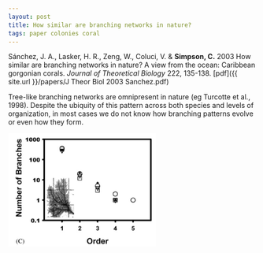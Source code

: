 ```yaml
---
layout: post
title: How similar are branching networks in nature?
tags: paper colonies coral 
---
```


Sánchez, J. A., Lasker, H. R., Zeng, W., Coluci, V. & **Simpson, C.** 2003 How similar are branching networks in nature? A view from the ocean: Caribbean gorgonian corals. *Journal of Theoretical Biology* 222, 135-138. [pdf]({{ site.url }}/papers/J Theor Biol 2003 Sanchez.pdf)

Tree-like branching networks are omnipresent in nature (eg Turcotte et al., 1998). Despite the ubiquity of this pattern across both species and levels of organization, in most cases we do not know how branching patterns evolve or even how they form.

<img src="/assets/img/sanchez.png"  style="width: 300px"/>



